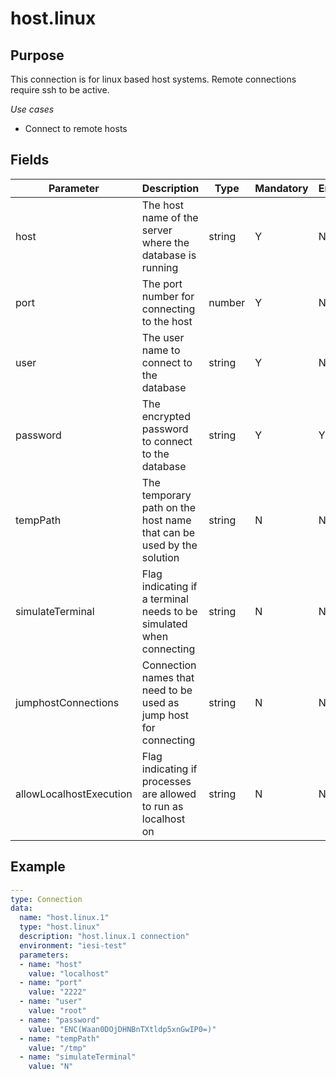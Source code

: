 # host.linux
## Purpose
This connection is for linux based host systems. Remote connections require ssh to be active.

*Use cases*
* Connect to remote hosts

## Fields
|Parameter|Description|Type|Mandatory|Encrypted|
|---------|-----------|----|---------|---------|
|host|The host name of the server where the database is running|string|Y|N|
|port|The port number for connecting to the host|number|Y|N|        
|user|The user name to connect to the database|string|Y|N|
|password|The encrypted password to connect to the database|string|Y|Y|
|tempPath|The temporary path on the host name that can be used by the solution|string|N|N|
|simulateTerminal|Flag indicating if a terminal needs to be simulated when connecting|string|N|N|
|jumphostConnections|Connection names that need to be used as jump host for connecting|string|N|N|
|allowLocalhostExecution|Flag indicating if processes are allowed to run as localhost on|string|N|N|

## Example
```yaml
---
type: Connection
data:
  name: "host.linux.1"
  type: "host.linux"
  description: "host.linux.1 connection"
  environment: "iesi-test"
  parameters:
  - name: "host"
    value: "localhost"
  - name: "port"
    value: "2222"
  - name: "user"
    value: "root"
  - name: "password"
    value: "ENC(Waan0DOjDHNBnTXtldp5xnGwIP0=)"
  - name: "tempPath"
    value: "/tmp"
  - name: "simulateTerminal"
    value: "N"
```
